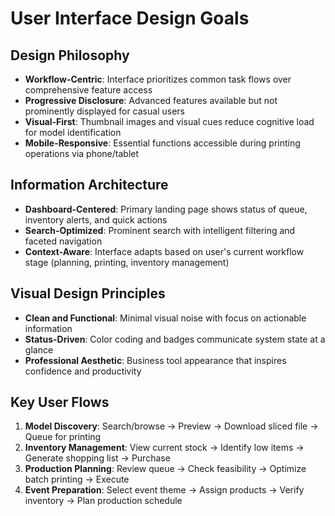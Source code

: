 # User Interface Design Goals

## Design Philosophy
- **Workflow-Centric**: Interface prioritizes common task flows over comprehensive feature access
- **Progressive Disclosure**: Advanced features available but not prominently displayed for casual users  
- **Visual-First**: Thumbnail images and visual cues reduce cognitive load for model identification
- **Mobile-Responsive**: Essential functions accessible during printing operations via phone/tablet

## Information Architecture
- **Dashboard-Centered**: Primary landing page shows status of queue, inventory alerts, and quick actions
- **Search-Optimized**: Prominent search with intelligent filtering and faceted navigation
- **Context-Aware**: Interface adapts based on user's current workflow stage (planning, printing, inventory management)

## Visual Design Principles  
- **Clean and Functional**: Minimal visual noise with focus on actionable information
- **Status-Driven**: Color coding and badges communicate system state at a glance
- **Professional Aesthetic**: Business tool appearance that inspires confidence and productivity

## Key User Flows
1. **Model Discovery**: Search/browse → Preview → Download sliced file → Queue for printing
2. **Inventory Management**: View current stock → Identify low items → Generate shopping list → Purchase
3. **Production Planning**: Review queue → Check feasibility → Optimize batch printing → Execute
4. **Event Preparation**: Select event theme → Assign products → Verify inventory → Plan production schedule

